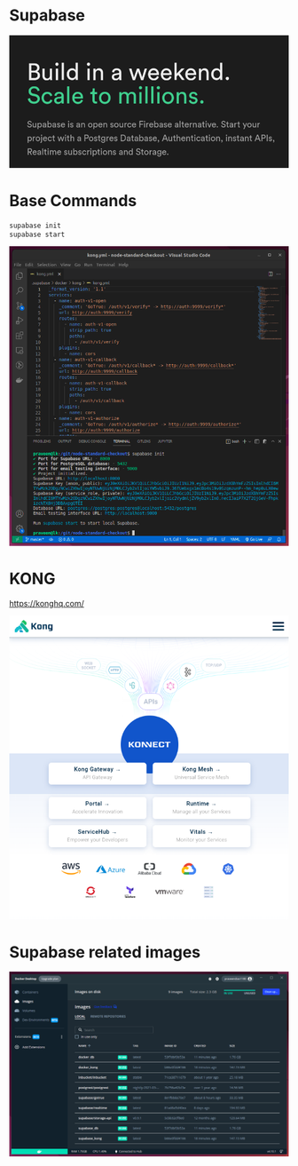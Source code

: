 # Supabase

![](supabase.png)

# Base Commands

```
supabase init
supabase start
```

![](supabase-cli.png)

# KONG

https://konghq.com/

![](kong.png)

# Supabase related images

![](images.png)